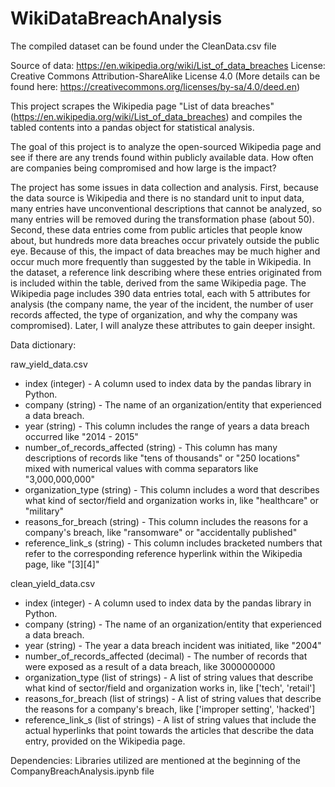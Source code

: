 # WikiDataBreachAnalysis

The compiled dataset can be found under the CleanData.csv file

Source of data: https://en.wikipedia.org/wiki/List_of_data_breaches
License: Creative Commons Attribution-ShareAlike License 4.0 (More details can be found here: https://creativecommons.org/licenses/by-sa/4.0/deed.en)

This project scrapes the Wikipedia page "List of data breaches" (https://en.wikipedia.org/wiki/List_of_data_breaches) and compiles the tabled contents into a pandas object for statistical analysis.

The goal of this project is to analyze the open-sourced Wikipedia page and see if there are any trends found within publicly available data. How often are companies being compromised and how large is the impact?

The project has some issues in data collection and analysis. First, because the data source is Wikipedia and there is no standard unit to input data, many entries have unconventional descriptions that cannot be analyzed, so many entries will be removed during the transformation phase (about 50). Second, these data entries come from public articles that people know about, but hundreds more data breaches occur privately outside the public eye. Because of this, the impact of data breaches may be much higher and occur much more frequently than suggested by the table in Wikipedia. In the dataset, a reference link describing where these entries originated from is included within the table, derived from the same Wikipedia page. The Wikipedia page includes 390 data entries total, each with 5 attributes for analysis (the company name, the year of the incident, the number of user records affected, the type of organization, and why the company was compromised). Later, I will analyze these attributes to gain deeper insight.


Data dictionary:

raw_yield_data.csv
- index (integer) - A column used to index data by the pandas library in Python.
- company (string) - The name of an organization/entity that experienced a data breach.
- year (string) - This column includes the range of years a data breach occurred like "2014 - 2015"
- number_of_records_affected (string) - This column has many descriptions of records like "tens of thousands" or "250 locations" mixed with numerical values with comma separators like "3,000,000,000"
- organization_type (string) - This column includes a word that describes what kind of sector/field and organization works in, like "healthcare" or "military"
- reasons_for_breach (string) - This column includes the reasons for a company's breach, like "ransomware" or "accidentally published"
- reference_link_s (string) - This column includes bracketed numbers that refer to the corresponding reference hyperlink within the Wikipedia page, like "[3][4]"

clean_yield_data.csv
- index (integer) - A column used to index data by the pandas library in Python.
- company (string) - The name of an organization/entity that experienced a data breach.
- year (string) - The year a data breach incident was initiated, like "2004"
- number_of_records_affected (decimal) - The number of records that were exposed as a result of a data breach, like 3000000000
- organization_type (list of strings) - A list of string values that describe what kind of sector/field and organization works in, like ['tech', 'retail']
- reasons_for_breach (list of strings) - A list of string values that describe the reasons for a company's breach, like ['improper setting', 'hacked']
- reference_link_s (list of strings) - A list of string values that include the actual hyperlinks that point towards the articles that describe the data entry, provided on the Wikipedia page.

Dependencies: Libraries utilized are mentioned at the beginning of the CompanyBreachAnalysis.ipynb file
